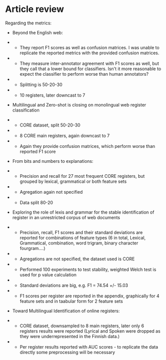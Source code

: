 # Article review

Regarding the metrics:

* Beyond the English web:
* *  They report F1 scores as well as confusion matrices. I was unable to replicate the reported metrics with the provided confusion matrices.
* * They measure inter-annotator agreement with F1 scores as well, but they call that a lower bound for classifiers. Isn't it more reasonable to expect the classifier to perform worse than human annotators?
* * Splitting is 50-20-30
* * 10 registers, later downcast to 7

* Multilingual and Zero-shot is closing on monolingual web register classification
* * CORE dataset, split 50-20-30
* * 8 CORE main registers, again downcast to 7
* * Again they provide confusion matrices, which perform worse than reported F1 score


* From bits and numbers to explanations:
* * Precision and recall for 27 most frequent CORE registers, but grouped by lexical, grammatical or both feature sets
* * Agregation again not specified
* * Data split 80-20

* Exploring the role of lexis and grammar for the stable identification of register in an unrestricted corpus of web documents
* * Precision, recall, F1 scores and their standard deviations are reported for combinations of feature types (6 in total, Lexical, Grammatical, combination, word trigram, binary character fourgram....)
* * Agregations are not specified, the dataset used is CORE
* * Performed 100 experiments to test stability, weighted Welch test is used for p value calculation
* * Standard deviations are big, e.g. F1 = 74.54 +/- 15.03
* * F1 scores per register are reported in the appendix, graphically for 4 feature sets and in taabular form for 2 feature sets

* Toward Multilingual Identification of online registers:
* * CORE dataset, downsampled to 8 main registers, later only 6 registers results were reported (Lyrical and Spoken were dropped as they were underrepresented in the Finnish data.)
* * Per register results reported with AUC scores - to replicate the data directly some preprocessing will be necessary


